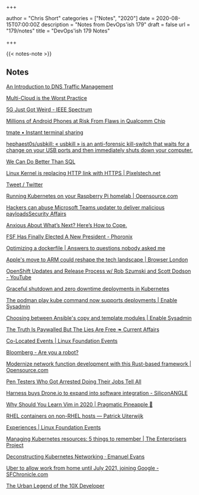 +++

author = "Chris Short"
categories = ["Notes", "2020"]
date = 2020-08-15T07:00:00Z
description = "Notes from DevOps'ish 179"
draft = false
url = "179/notes"
title = "DevOps'ish 179 Notes"

+++

{{< notes-note >}}

## Notes

[An Introduction to DNS Traffic Management](https://engineering.shopify.com/blogs/engineering/introduction-dns-traffic-management)  

[Multi-Cloud is the Worst Practice](https://www.lastweekinaws.com/blog/multi-cloud-is-the-worst-practice/)

[5G Just Got Weird - IEEE Spectrum](https://spectrum.ieee.org/tech-talk/telecom/standards/5g-release-16)

[Millions of Android Phones at Risk From Flaws in Qualcomm Chip](https://gizmodo.com/millions-of-android-phones-are-at-risk-due-to-achilles-1844645940)

[tmate • Instant terminal sharing](https://tmate.io/)

[hephaest0s/usbkill: « usbkill » is an anti-forensic kill-switch that waits for a change on your USB ports and then immediately shuts down your computer.](https://github.com/hephaest0s/usbkill)

[We Can Do Better Than SQL](https://edgedb.com/blog/we-can-do-better-than-sql/)

[Linux Kernel is replacing HTTP link with HTTPS | Pixelstech.net](https://www.pixelstech.net/article/1596867995-Linux-Kernel-is-replacing-HTTP-link-with-HTTPS)

[Tweet / Twitter](https://mobile.twitter.com/kmcquade3/status/1291801858676228098)

[Running Kubernetes on your Raspberry Pi homelab | Opensource.com](https://opensource.com/downloads/kubernetes-raspberry-pi)

[Hackers can abuse Microsoft Teams updater to deliver malicious payloadsSecurity Affairs](https://securityaffairs.co/wordpress/106821/hacking/microsoft-teams-updater-malware.html)

[Anxious About What’s Next? Here’s How to Cope.](https://hbr.org/2020/08/anxious-about-whats-next-heres-how-to-cope)

[FSF Has Finally Elected A New President - Phoronix](https://www.phoronix.com/scan.php?page=news_item&px=FSF-President-2020)

[Optimizing a dockerfile | Answers to questions nobody asked me](https://blog.vcarl.com/optimizing-docker/)

[Apple's move to ARM could reshape the tech landscape | Browser London](https://www.browserlondon.com/blog/2020/07/28/apple-move-to-arm-reshape-development-landscape/)

[OpenShift Updates and Release Process w/ Rob Szumski and Scott Dodson - YouTube](https://www.youtube.com/watch?v=DK5RoIsO8_g&feature=youtu.be)

[Graceful shutdown and zero downtime deployments in Kubernetes](https://learnk8s.io/graceful-shutdown)

[The podman play kube command now supports deployments | Enable Sysadmin](https://www.redhat.com/sysadmin/podman-play-kube)

[Choosing between Ansible's copy and template modules | Enable Sysadmin](https://www.redhat.com/sysadmin/ansibles-copy-template-modules)

[The Truth Is Paywalled But The Lies Are Free ❧ Current Affairs](https://www.currentaffairs.org/2020/08/the-truth-is-paywalled-but-the-lies-are-free)

[Co-Located Events | Linux Foundation Events](https://events.linuxfoundation.org/kubecon-cloudnativecon-europe/program/colocated-events/)

[Bloomberg - Are you a robot?](https://www.bloomberg.com/tosv2.html?vid=&uuid=d8c03500-dbff-11ea-b872-9db5315056b5&url=L25ld3MvYXJ0aWNsZXMvMjAyMC0wOC0wMy90aGUtcGFuZGVtaWMtd29ya2RheS1pcy00OC1taW51dGVzLWxvbmdlci1hbmQtaGFzLW1vcmUtbWVldGluZ3M=)

[Modernize network function development with this Rust-based framework | Opensource.com](https://opensource.com/article/20/8/capsule-networking)

[Pen Testers Who Got Arrested Doing Their Jobs Tell All](https://www.darkreading.com/vulnerabilities---threats/pen-testers-who-got-arrested-doing-their-jobs-tell-all/d/d-id/1338570)

[Harness buys Drone.io to expand into software integration - SiliconANGLE](https://siliconangle.com/2020/08/05/harness-buys-drone-io-automate-software-delivery/)

[Why Should You Learn Vim in 2020 | Pragmatic Pineapple 🍍](https://pragmaticpineapple.com/why-should-you-learn-vim-in-2020/)

[RHEL containers on non-RHEL hosts — Patrick Uiterwijk](https://patrick.uiterwijk.org/blog/2016/10/6/rhel-containers-on-non-rhel-hosts)

[Experiences | Linux Foundation Events](https://events.linuxfoundation.org/kubecon-cloudnativecon-europe/attend/experiences/)

[Managing Kubernetes resources: 5 things to remember | The Enterprisers Project](https://enterprisersproject.com/article/2020/8/managing-kubernetes-resources-5-things-remember)

[Deconstructing Kubernetes Networking · Emanuel Evans](https://eevans.co/blog/deconstructing-kubernetes-networking/)

[Uber to allow work from home until July 2021, joining Google - SFChronicle.com](https://www.sfchronicle.com/business/article/Uber-to-allow-work-from-home-until-July-2021-15458760.php)

[The Urban Legend of the 10X Developer](http://codefol.io/posts/urban-legend-of-the-10x-developer/)
